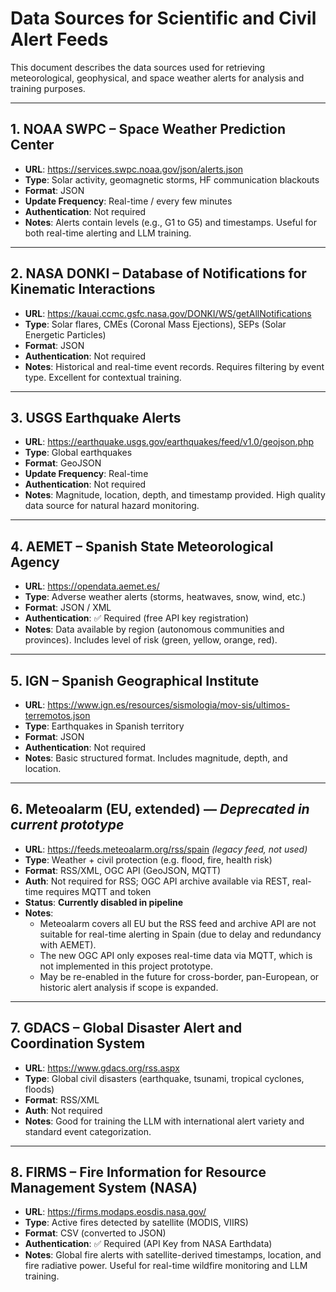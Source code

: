 # Data Sources for Scientific and Civil Alert Feeds

This document describes the data sources used for retrieving meteorological, geophysical, and space weather alerts for analysis and training purposes.

---

## 1. NOAA SWPC – Space Weather Prediction Center

- **URL**: https://services.swpc.noaa.gov/json/alerts.json
- **Type**: Solar activity, geomagnetic storms, HF communication blackouts
- **Format**: JSON
- **Update Frequency**: Real-time / every few minutes
- **Authentication**: Not required
- **Notes**: Alerts contain levels (e.g., G1 to G5) and timestamps. Useful for both real-time alerting and LLM training.

---

## 2. NASA DONKI – Database of Notifications for Kinematic Interactions

- **URL**: https://kauai.ccmc.gsfc.nasa.gov/DONKI/WS/getAllNotifications
- **Type**: Solar flares, CMEs (Coronal Mass Ejections), SEPs (Solar Energetic Particles)
- **Format**: JSON
- **Authentication**: Not required
- **Notes**: Historical and real-time event records. Requires filtering by event type. Excellent for contextual training.

---

## 3. USGS Earthquake Alerts

- **URL**: https://earthquake.usgs.gov/earthquakes/feed/v1.0/geojson.php
- **Type**: Global earthquakes
- **Format**: GeoJSON
- **Update Frequency**: Real-time
- **Authentication**: Not required
- **Notes**: Magnitude, location, depth, and timestamp provided. High quality data source for natural hazard monitoring.

---

## 4. AEMET – Spanish State Meteorological Agency

- **URL**: https://opendata.aemet.es/
- **Type**: Adverse weather alerts (storms, heatwaves, snow, wind, etc.)
- **Format**: JSON / XML
- **Authentication**: ✅ Required (free API key registration)
- **Notes**: Data available by region (autonomous communities and provinces). Includes level of risk (green, yellow, orange, red).

---

## 5. IGN – Spanish Geographical Institute

- **URL**: https://www.ign.es/resources/sismologia/mov-sis/ultimos-terremotos.json
- **Type**: Earthquakes in Spanish territory
- **Format**: JSON
- **Authentication**: Not required
- **Notes**: Basic structured format. Includes magnitude, depth, and location.

---

## 6. Meteoalarm (EU, extended) — *Deprecated in current prototype*

- **URL**: https://feeds.meteoalarm.org/rss/spain *(legacy feed, not used)*
- **Type**: Weather + civil protection (e.g. flood, fire, health risk)
- **Format**: RSS/XML, OGC API (GeoJSON, MQTT)
- **Auth**: Not required for RSS; OGC API archive available via REST, real-time requires MQTT and token
- **Status**: **Currently disabled in pipeline**
- **Notes**:  
    - Meteoalarm covers all EU but the RSS feed and archive API are not suitable for real-time alerting in Spain (due to delay and redundancy with AEMET).  
    - The new OGC API only exposes real-time data via MQTT, which is not implemented in this project prototype.  
    - May be re-enabled in the future for cross-border, pan-European, or historic alert analysis if scope is expanded.

---

## 7. GDACS – Global Disaster Alert and Coordination System

- **URL**: https://www.gdacs.org/rss.aspx
- **Type**: Global civil disasters (earthquake, tsunami, tropical cyclones, floods)
- **Format**: RSS/XML
- **Auth**: Not required
- **Notes**: Good for training the LLM with international alert variety and standard event categorization.

---

## 8. FIRMS – Fire Information for Resource Management System (NASA)

- **URL**: https://firms.modaps.eosdis.nasa.gov/
- **Type**: Active fires detected by satellite (MODIS, VIIRS)
- **Format**: CSV (converted to JSON)
- **Authentication**: ✅ Required (API Key from NASA Earthdata)
- **Notes**: Global fire alerts with satellite-derived timestamps, location, and fire radiative power. Useful for real-time wildfire monitoring and LLM training.